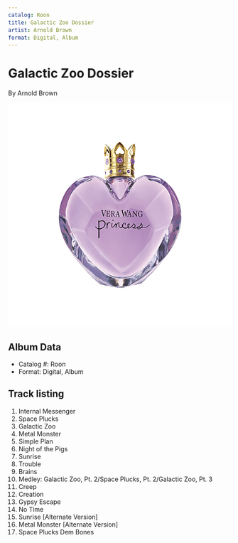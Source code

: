```yaml
---
catalog: Roon
title: Galactic Zoo Dossier
artist: Arnold Brown
format: Digital, Album
---
```


# Galactic Zoo Dossier

By Arnold Brown

![](../../assets/albumcovers/Arnold_Brown-Galactic_Zoo_Dossier.png)

## Album Data

- Catalog #: Roon
- Format: Digital, Album


## Track listing


1. Internal Messenger
2. Space Plucks
3. Galactic Zoo
4. Metal Monster
5. Simple Plan
6. Night of the Pigs
7. Sunrise
8. Trouble
9. Brains
10. Medley: Galactic Zoo, Pt. 2/Space Plucks, Pt. 2/Galactic Zoo, Pt. 3
11. Creep
12. Creation
13. Gypsy Escape
14. No Time
15. Sunrise [Alternate Version]
16. Metal Monster [Alternate Version]
17. Space Plucks Dem Bones

